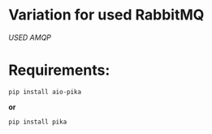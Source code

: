 # Variation for used RabbitMQ

_USED AMQP_

# **Requirements**:

```
pip install aio-pika
```
__or__
```
pip install pika
```
